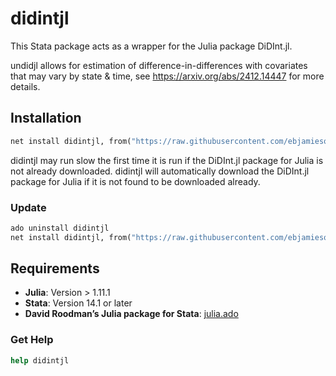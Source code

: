 # didintjl
This Stata package acts as a wrapper for the Julia package DiDInt.jl. 

undidjl allows for estimation of difference-in-differences with covariates that may vary by state & time, see https://arxiv.org/abs/2412.14447 for more details.

## Installation 
```stata
net install didintjl, from("https://raw.githubusercontent.com/ebjamieson97/didintjl/main/")
```
didintjl may run slow the first time it is run if the DiDInt.jl package for Julia is not already downloaded. didintjl will automatically download the DiDInt.jl package for Julia if it is not found to be downloaded already.


### Update
```stata
ado uninstall didintjl
net install didintjl, from("https://raw.githubusercontent.com/ebjamieson97/didintjl/main/")
```

## Requirements
* **Julia**: Version > 1.11.1
* **Stata**: Version 14.1 or later
* **David Roodman’s Julia package for Stata**: [julia.ado](https://github.com/droodman/julia.ado)

### Get Help
```stata
help didintjl
```
